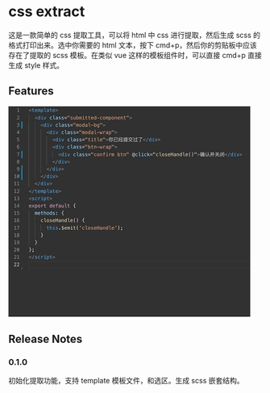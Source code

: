# css extract

这是一款简单的 css 提取工具，可以将 html 中 css 进行提取，然后生成 scss 的格式打印出来。选中你需要的 html 文本，按下 cmd+p，然后你的剪贴板中应该存在了提取的 scss 模板。在类似 vue 这样的模板组件时，可以直接 cmd+p 直接生成 style 样式。

## Features

![demo](./images/extract-css-demo.gif)

## Release Notes

### 0.1.0

初始化提取功能，支持 template 模板文件，和选区。生成 scss 嵌套结构。

